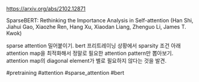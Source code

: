 https://arxiv.org/abs/2102.12871

SparseBERT: Rethinking the Importance Analysis in Self-attention (Han Shi, Jiahui Gao, Xiaozhe Ren, Hang Xu, Xiaodan Liang, Zhenguo Li, James T. Kwok)

sparse attention 밀어붙이기. bert 프리트레이닝 상황에서 sparsity 조건 아래 attention map을 최적화해서 정말로 필요한 attention pattern만 뽑아보기. attention map의 diagonal element가 별로 필요하지 않다는 것을 발견.

#pretraining #attention #sparse_attention #bert